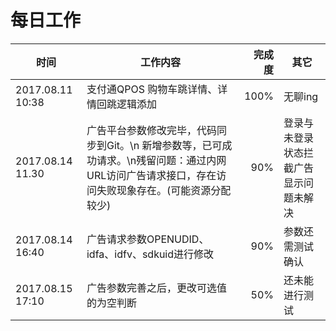 # 每日工作

|时间|工作内容|完成度|其它|
|---|---|---:|---|
|2017.08.11 10:38|支付通QPOS 购物车跳详情、详情回跳逻辑添加| 100% | 无聊ing |
|2017.08.14 11.30|广告平台参数修改完毕，代码同步到Git。\n 新增参数等，已可成功请求。\n残留问题：通过内网URL访问广告请求接口，存在访问失败现象存在。(可能资源分配较少)|90%|登录与未登录状态拦截广告显示问题未解决|
|2017.08.14 16:40|广告请求参数OPENUDID、idfa、idfv、sdkuid进行修改|90%|参数还需测试确认|
|2017.08.15 17:10|广告参数完善之后，更改可选值的为空判断|50%|还未能进行测试|
